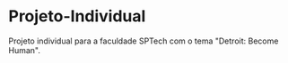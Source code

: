 # Projeto-Individual
Projeto individual para a faculdade SPTech com o tema "Detroit: Become Human".

